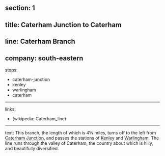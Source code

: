 ﻿section: 1
----
title: Caterham Junction to Caterham
----
line: Caterham Branch
----
company: south-eastern
----
stops:
- caterham-junction
- kenley
- warlingham
- caterham
----
links:
- (wikipedia: Caterham_line)
----
text: This branch, the length of which is 4⅝ miles, turns off to the left from [Caterham Junction](/stations/caterham-junction), and passes the stations of [Kenley](/stations/kenley) and [Warlingham](/stations/warlingham). The line runs through the valley of Caterham, the country about which is hilly, and beautifully diversified.
